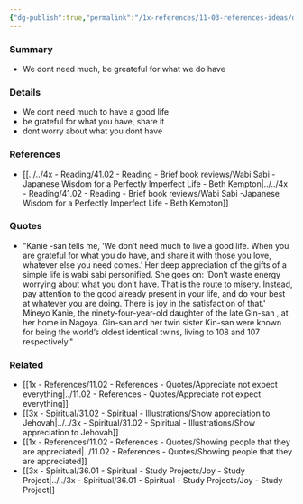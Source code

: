 ```yaml
---
{"dg-publish":true,"permalink":"/1x-references/11-03-references-ideas/dont-waste-energy-worrying-about-what-you-dont-have/","dgHomeLink":true,"dgPassFrontmatter":false,"dgShowBacklinks":true,"dgShowLocalGraph":false,"dgShowInlineTitle":true}
---
```



### Summary
- We dont need much, be greateful for what we do have

### Details
- We dont need much to have a good life
- be grateful for what you have, share it
- dont worry about what you dont have

### References
- [[../../4x - Reading/41.02 - Reading - Brief book reviews/Wabi Sabi -Japanese Wisdom for a Perfectly Imperfect Life - Beth Kempton|../../4x - Reading/41.02 - Reading - Brief book reviews/Wabi Sabi -Japanese Wisdom for a Perfectly Imperfect Life - Beth Kempton]]

### Quotes
- "Kanie -san tells me, ‘We don’t need much to live a good life. When you are grateful for what you do have, and share it with those you love, whatever else you need comes.’ Her deep appreciation of the gifts of a simple life is wabi sabi personified. She goes on: ‘Don’t waste energy worrying about what you don’t have. That is the route to misery. Instead, pay attention to the good already present in your life, and do your best at whatever you are doing. There is joy in the satisfaction of that.' Mineyo Kanie, the ninety-four-year-old daughter of the late Gin-san , at her home in Nagoya. Gin-san and her twin sister Kin-san were known for being the world’s oldest identical twins, living to 108 and 107 respectively."

### Related
- [[1x - References/11.02 - References - Quotes/Appreciate not expect everything|../11.02 - References - Quotes/Appreciate not expect everything]]
- [[3x - Spiritual/31.02 - Spiritual - Illustrations/Show appreciation to Jehovah|../../3x - Spiritual/31.02 - Spiritual - Illustrations/Show appreciation to Jehovah]]
- [[1x - References/11.02 - References - Quotes/Showing people that they are appreciated|../11.02 - References - Quotes/Showing people that they are appreciated]]
- [[3x - Spiritual/36.01 - Spiritual - Study Projects/Joy - Study Project|../../3x - Spiritual/36.01 - Spiritual - Study Projects/Joy - Study Project]]